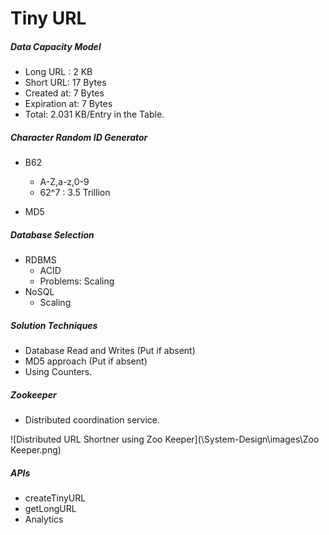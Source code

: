 # Tiny URL

##### Data Capacity Model 

- Long URL : 2 KB 
- Short URL: 17 Bytes
- Created at: 7 Bytes
- Expiration at: 7 Bytes
- Total: 2.031 KB/Entry in the Table.

##### Character Random ID Generator

- B62 
  - A-Z,a-z,0-9 
  - 62^7 : 3.5 Trillion 

- MD5

##### Database Selection

- RDBMS
  - ACID
  - Problems: Scaling
- NoSQL
  - Scaling

##### Solution Techniques

- Database Read and Writes (Put if absent)
- MD5 approach (Put if absent)
- Using Counters.

##### Zookeeper

- Distributed coordination service.

 ![Distributed URL Shortner using Zoo Keeper](\\System-Design\images\Zoo Keeper.png)

##### APIs

- createTinyURL 
- getLongURL 
- Analytics